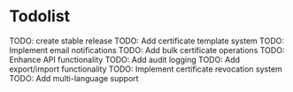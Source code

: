 # Todolist

TODO: create stable release
TODO: Add certificate template system
TODO: Implement email notifications
TODO: Add bulk certificate operations
TODO: Enhance API functionality
TODO: Add audit logging
TODO: Add export/import functionality
TODO: Implement certificate revocation system
TODO: Add multi-language support
